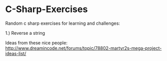 # C-Sharp-Exercises
Random c sharp exercises for learning and challenges:

1.)  Reverse a string





Ideas from these nice people:
http://www.dreamincode.net/forums/topic/78802-martyr2s-mega-project-ideas-list/
